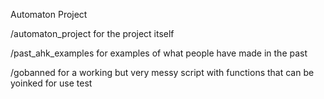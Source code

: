 Automaton Project

/automaton_project for the project itself

/past_ahk_examples for examples of what people have made in the past

/gobanned for a working but very messy script with functions that can be yoinked for use
test

